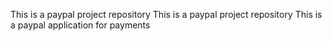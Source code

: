 This is a paypal project repository 
This is a paypal project repository 
This is a paypal application for payments 
